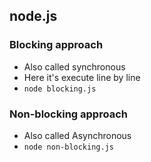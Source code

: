 ## node.js

### Blocking approach 
- Also called synchronous
- Here it's execute line by line
- ``` node blocking.js ``` 

### Non-blocking approach
- Also called Asynchronous
- ``` node non-blocking.js ```